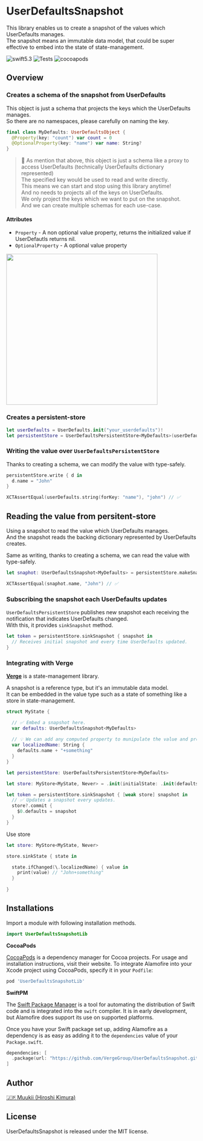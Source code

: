 # UserDefaultsSnapshot

This library enables us to create a snapshot of the values which UserDefaults manages.  
The snapshot means an immutable data model, that could be super effective to embed into the state of state-management.

<p>
<img alt="swift5.3" src="https://img.shields.io/badge/swift-5.3-ED523F.svg?style=flat"/>
<img alt="Tests" src="https://github.com/VergeGroup/UserDefaultsSnapshot/workflows/Swift/badge.svg"/>
<img alt="cocoapods" src="https://img.shields.io/cocoapods/v/UserDefaultsSnapshotLib" />
</p>


## Overview

### Creates a schema of the snapshot from UserDefaults

This object is just a schema that projects the keys which the UserDefaults manages.  
So there are no namespaces, please carefully on naming the key.

```swift
final class MyDefaults: UserDefaultsObject {
  @Property(key: "count") var count = 0
  @OptionalProperty(key: "name") var name: String?
}
```

> 💎
As mention that above, this object is just a schema like a proxy to access UserDefaults (technically UserDefaults dictionary represented)  
The specified key would be used to read and write directly.  
This means we can start and stop using this library anytime!  
And no needs to projects all of the keys on UserDefaults.  
We only project the keys which we want to put on the snapshot.  
And we can create multiple schemas for each use-case.

#### Attributes

* `Property` - A non optional value property, returns the initialized value if UserDefautls returns nil.
* `OptionalProperty` - A optional value property

<img width=400px src="https://user-images.githubusercontent.com/1888355/103155348-6a81bb00-47e2-11eb-9925-8002ecba0dd0.png" />

### Creates a persistent-store

```swift
let userDefaults = UserDefaults.init("your_userdefaults")!
let persistentStore = UserDefaultsPersistentStore<MyDefaults>(userDefaults: userDefaults)
```

### Writing the value over `UserDefaultsPersistentStore`

Thanks to creating a schema, we can modify the value with type-safely.  

```swift
persistentStore.write { d in
  d.name = "John"
}

XCTAssertEqual(userDefaults.string(forKey: "name"), "john") // ✅
```

## Reading the value from persitent-store

Using a snapshot to read the value which UserDefaults manages.  
And the snapshot reads the backing dictionary represented by UserDefaults creates.

Same as writing, thanks to creating a schema, we can read the value with type-safely.  

```swift
let snaphot: UserDefaultsSnapshot<MyDefaults> = persistentStore.makeSnapshot()

XCTAssertEqual(snaphot.name, "John") // ✅
```

### Subscribing the snapshot each UserDefaults updates

`UserDefaultsPersistentStore` publishes new snapshot each receiving the notification that indicates UserDefaults changed.  
With this, it provides `sinkSnapshot` method.

```swift
let token = persistentStore.sinkSnapshot { snapshot in
  // Receives initial snapshot and every time UserDefaults updated.
}
```

### Integrating with Verge

[**Verge**](https://github.com/VergeGroup/Verge) is a state-management library.

A snapshot is a reference type, but it's an immutable data model.  
It can be embedded in the value type such as a state of something like a store in state-management.

```swift
struct MyState {

  // ✅ Embed a snapshot here.
  var defaults: UserDefaultsSnapshot<MyDefaults>
  
  // 💡 We can add any computed property to munipulate the value and provides.
  var localizedName: String {
    defaults.name + "+something"
  }
}

let persistentStore: UserDefaultsPersistentStore<MyDefaults>

let store: MyStore<MyState, Never> = .init(initialState: .init(defaults: persistentStore.makeSnapshot())

let token = persistentStore.sinkSnapshot { [weak store] snapshot in
  // ✅ Updates a snapshot every updates.
  store?.commit {
    $0.defaults = snapshot
  }  
}
```

Use store
```swift
let store: MyStore<MyState, Never>

store.sinkState { state in 

  state.ifChanged(\.localizedName) { value in 
    print(value) // "John+something"
  }
  
}

```

## Installations

Import a module with following installation methods.

```swift
import UserDefaultsSnapshotLib
```

**CocoaPods**

[CocoaPods](https://cocoapods.org) is a dependency manager for Cocoa projects. For usage and installation instructions, visit their website. To integrate Alamofire into your Xcode project using CocoaPods, specify it in your `Podfile`:


```ruby
pod 'UserDefaultsSnapshotLib'
```

**SwiftPM**

The [Swift Package Manager](https://swift.org/package-manager/) is a tool for automating the distribution of Swift code and is integrated into the `swift` compiler. It is in early development, but Alamofire does support its use on supported platforms.

Once you have your Swift package set up, adding Alamofire as a dependency is as easy as adding it to the `dependencies` value of your `Package.swift`.

```swift
dependencies: [
  .package(url: "https://github.com/VergeGroup/UserDefaultsSnapshot.git", .upToNextMajor(from: "1.0.0"))
]
```

## Author

[🇯🇵 Muukii (Hiroshi Kimura)](https://github.com/muukii)

## License

UserDefaultsSnapshot is released under the MIT license.
